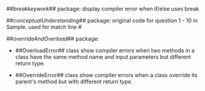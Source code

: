 ##_breakkeywork_## package: display compiler error when if/else uses break

##_conceptualUnderstanding_## package: original code for question 1 - 10 in Sample. used for match line #

##_overrideAndOverload_## package: 

* ##OverloadError## class show compiler errors when two methods in a class have the same method name and input parameters but different return type.

* ##OverrideError## class show compiler errors when a class override its parent's method but with different return type.